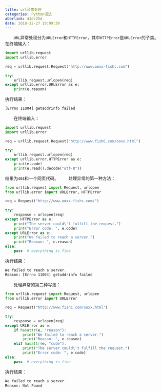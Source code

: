 ```yaml
---
title: url异常处理
categories: Python语法
abbrlink: 41dc25d
date: 2018-12-27 19:09:30
---
```

&emsp;&emsp;`URL`异常处理分为`URLError`和`HTTPError`，其中`HTTPError`是`URLError`的子类。在终端输入：<!--more-->

``` python
import urllib.request
import urllib.error
​
req = urllib.request.Request("http://www.ooxx-fishc.com")
​
try:
    urllib.request.urlopen(req)
except urllib.error.URLError as e:
    print(e.reason)
```

执行结果：

``` bash
[Errno 11004] getaddrinfo failed
```

&emsp;&emsp;在终端输入：

``` python
import urllib.request
import urllib.error
​
req = urllib.request.Request("http://www.fishC.com/ooxx.html")
​
try:
    urllib.request.urlopen(req)
except urllib.error.HTTPError as e:
    print(e.code)
    print(e.read().decode("utf-8"))
```

结果为`404`和一个网页代码。
&emsp;&emsp;处理异常的第一种方法：

``` python
from urllib.request import Request, urlopen
from urllib.error import URLError, HTTPError
​
req = Request("http://www.ooxx-fishc.com/")
​
try:
    response = urlopen(req)
except HTTPError as e:
    print("The server could\'t fulfill the request.")
    print("Error code: ", e.code)
except URLError as e:
    print("We failed to reach a server.")
    print("Reason: ", e.reason)
else:
    pass  # everything is fine
```

执行结果：

``` bash
We failed to reach a server.
Reason: [Errno 11004] getaddrinfo failed
```

&emsp;&emsp;处理异常的第二种写法：

``` python
from urllib.request import Request, urlopen
from urllib.error import URLError
​
req = Request("http://www.fishC.com/ooxx.html")
​
try:
    response = urlopen(req)
except URLError as e:
    if hasattr(e, "reason"):
        print("We failed to reach a server.")
        print("Reason: ", e.reason)
    elif hasattr(e, "code"):
        print("The server could\'t fulfill the request.")
        print("Error code: ", e.code)
else:
    pass  # everything is fine
```

执行结果：

``` bash
We failed to reach a server.
Reason: Not Found
```